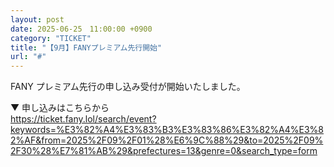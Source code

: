 ```yaml
---
layout: post
date: 2025-06-25　11:00:00 +0900
category: "TICKET"
title: "【9月】FANYプレミアム先行開始"
url: "#"
---
```


FANY プレミアム先行の申し込み受付が開始いたしました。

▼ 申し込みはこちらから<br>
<https://ticket.fany.lol/search/event?keywords=%E3%82%A4%E3%83%B3%E3%83%86%E3%82%A4%E3%82%AF&from=2025%2F09%2F01%28%E6%9C%88%29&to=2025%2F09%2F30%28%E7%81%AB%29&prefectures=13&genre=0&search_type=form>
